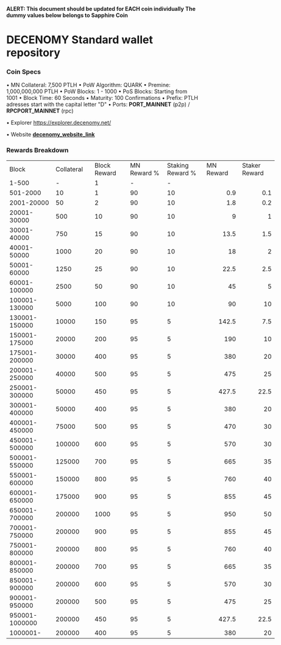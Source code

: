 **ALERT: This document should be updated for EACH coin individually**
**The dummy values below belongs to Sapphire Coin**

DECENOMY Standard wallet repository
=====================================

### Coin Specs

• MN Collateral: 7,500 PTLH
• PoW Algorithm: QUARK
• Premine: 1,000,000,000 PTLH
• PoW Blocks: 1 - 1000
• PoS Blocks: Starting from 1001
• Block Time: 60 Seconds
• Maturity: 100 Confirmations
• Prefix: PTLH adresses start with the capital letter "D"
• Ports: __PORT_MAINNET__ (p2p) / __RPCPORT_MAINNET__ (rpc)

• Explorer https://explorer.decenomy.net/

• Website [__decenomy_website_link__](__decenomy_website_link__)

### Rewards Breakdown
<table border=0 cellpadding=0 cellspacing=0 width=701 class=xl6553517252
 style='border-collapse:collapse;table-layout:fixed;width:528pt'>
 <col class=xl6553517252 width=139 style='mso-width-source:userset;mso-width-alt:
 4785;width:104pt'>
 <col class=xl6553517252 width=107 span=2 style='mso-width-source:userset;
 mso-width-alt:3702;width:81pt'>
 <col class=xl6553517252 width=134 style='mso-width-source:userset;mso-width-alt:
 4608;width:100pt'>
 <col class=xl6553517252 width=107 span=2 style='mso-width-source:userset;
 mso-width-alt:3702;width:81pt'>
 <tr height=21 style='mso-height-source:userset;height:15.75pt'>
  <td height=21 class=xl6317252 width=150 style='height:15.75pt;width:104pt'>Block</td>
  <td class=xl6317252 width=107 style='width:81pt'>Collateral</td>
  <td class=xl6317252 width=107 style='width:81pt'>Block Reward</td>
  <td class=xl6317252 width=107 style='width:81pt'>MN Reward %</td>
  <td class=xl6317252 width=134 style='width:100pt'>Staking Reward %</td>
  <td class=xl6317252 width=107 style='width:81pt'>MN Reward</td>
  <td class=xl6317252 width=107 style='width:81pt'>Staker Reward</td>
 </tr>
 <tr height=21 style='mso-height-source:userset;height:15.75pt'>
  <td height=21 class=xl6417252 style='height:15.75pt'>1-500</td>
  <td class=xl6517252>-</td>
  <td class=xl6517252>1</td>
  <td class=xl6617252>-</td>
  <td class=xl6617252>-</td>
  <td class=xl6717252></td>
  <td class=xl6553517252></td>
 </tr>
 <tr height=21 style='mso-height-source:userset;height:15.75pt'>
  <td height=21 class=xl6417252 style='height:15.75pt'>501-2000</td>
  <td class=xl6517252>10</td>
  <td class=xl6617252>1</td>
  <td class=xl6617252>90</td>
  <td class=xl6617252>10</td>
  <td class=xl6717252 align=right>0.9</td>
  <td class=xl6817252 align=right>0.1</td>
 </tr>
 <tr height=21 style='mso-height-source:userset;height:15.75pt'>
  <td height=21 class=xl6417252 style='height:15.75pt'>2001-20000</td>
  <td class=xl6517252>50</td>
  <td class=xl6617252>2</td>
  <td class=xl6617252>90</td>
  <td class=xl6617252>10</td>
  <td class=xl6717252 align=right>1.8</td>
  <td class=xl6817252 align=right>0.2</td>
 </tr>
 <tr height=21 style='mso-height-source:userset;height:15.75pt'>
  <td height=21 class=xl6417252 style='height:15.75pt'>20001-30000</td>
  <td class=xl6517252>500</td>
  <td class=xl6617252>10</td>
  <td class=xl6617252>90</td>
  <td class=xl6617252>10</td>
  <td class=xl6717252 align=right>9</td>
  <td class=xl6817252 align=right>1</td>
 </tr>
 <tr height=21 style='mso-height-source:userset;height:15.75pt'>
  <td height=21 class=xl6417252 style='height:15.75pt'>30001-40000</td>
  <td class=xl6517252>750</td>
  <td class=xl6617252>15</td>
  <td class=xl6617252>90</td>
  <td class=xl6617252>10</td>
  <td class=xl6717252 align=right>13.5</td>
  <td class=xl6817252 align=right>1.5</td>
 </tr>
 <tr height=21 style='mso-height-source:userset;height:15.75pt'>
  <td height=21 class=xl6417252 style='height:15.75pt'>40001-50000</td>
  <td class=xl6517252>1000</td>
  <td class=xl6617252>20</td>
  <td class=xl6617252>90</td>
  <td class=xl6617252>10</td>
  <td class=xl6717252 align=right>18</td>
  <td class=xl6817252 align=right>2</td>
 </tr>
 <tr height=21 style='mso-height-source:userset;height:15.75pt'>
  <td height=21 class=xl6417252 style='height:15.75pt'>50001-60000</td>
  <td class=xl6517252>1250</td>
  <td class=xl6617252>25</td>
  <td class=xl6617252>90</td>
  <td class=xl6617252>10</td>
  <td class=xl6717252 align=right>22.5</td>
  <td class=xl6817252 align=right>2.5</td>
 </tr>
 <tr height=21 style='mso-height-source:userset;height:15.75pt'>
  <td height=21 class=xl6417252 style='height:15.75pt'>60001-100000</td>
  <td class=xl6517252>2500</td>
  <td class=xl6617252>50</td>
  <td class=xl6617252>90</td>
  <td class=xl6617252>10</td>
  <td class=xl6717252 align=right>45</td>
  <td class=xl6817252 align=right>5</td>
 </tr>
 <tr height=21 style='mso-height-source:userset;height:15.75pt'>
   <td height=21 class=xl6417252 style='height:15.75pt'>100001-130000</td>
   <td class=xl6517252>5000</td>
   <td class=xl6617252>100</td>
   <td class=xl6617252>90</td>
   <td class=xl6617252>10</td>
   <td class=xl6717252 align=right>90</td>
   <td class=xl6817252 align=right>10</td>
 </tr>
 <tr height=21 style='mso-height-source:userset;height:15.75pt'>
  <td height=21 class=xl6417252 style='height:15.75pt'>130001-150000</td>
  <td class=xl6517252>10000</td>
  <td class=xl6617252>150</td>
  <td class=xl6617252>95</td>
  <td class=xl6617252>5</td>
  <td class=xl6717252 align=right>142.5</td>
  <td class=xl6817252 align=right>7.5</td>
 </tr>
 <tr height=21 style='mso-height-source:userset;height:15.75pt'>
  <td height=21 class=xl6417252 style='height:15.75pt'>150001-175000</td>
  <td class=xl6517252>20000</td>
  <td class=xl6617252>200</td>
  <td class=xl6617252>95</td>
  <td class=xl6617252>5</td>
  <td class=xl6717252 align=right>190</td>
  <td class=xl6817252 align=right>10</td>
 </tr>
 <tr height=21 style='mso-height-source:userset;height:15.75pt'>
  <td height=21 class=xl6417252 style='height:15.75pt'>175001-200000</td>
  <td class=xl6517252>30000</td>
  <td class=xl6617252>400</td>
  <td class=xl6617252>95</td>
  <td class=xl6617252>5</td>
  <td class=xl6717252 align=right>380</td>
  <td class=xl6817252 align=right>20</td>
 </tr>
 <tr height=21 style='mso-height-source:userset;height:15.75pt'>
  <td height=21 class=xl6417252 style='height:15.75pt'>200001-250000</td>
  <td class=xl6517252>40000</td>
  <td class=xl6617252>500</td>
  <td class=xl6617252>95</td>
  <td class=xl6617252>5</td>
  <td class=xl6717252 align=right>475</td>
  <td class=xl6817252 align=right>25</td>
 </tr>
 <tr height=21 style='mso-height-source:userset;height:15.75pt'>
  <td height=21 class=xl6417252 style='height:15.75pt'>250001-300000</td>
  <td class=xl6517252>50000</td>
  <td class=xl6617252>450</td>
  <td class=xl6617252>95</td>
  <td class=xl6617252>5</td>
  <td class=xl6717252 align=right>427.5</td>
  <td class=xl6817252 align=right>22.5</td>
 </tr>
 <tr height=21 style='mso-height-source:userset;height:15.75pt'>
  <td height=21 class=xl6417252 style='height:15.75pt'>300001-400000</td>
  <td class=xl6517252>50000</td>
  <td class=xl6617252>400</td>
  <td class=xl6617252>95</td>
  <td class=xl6617252>5</td>
  <td class=xl6717252 align=right>380</td>
  <td class=xl6817252 align=right>20</td>
 </tr>
 <tr height=21 style='mso-height-source:userset;height:15.75pt'>
  <td height=21 class=xl6417252 style='height:15.75pt'>400001-450000</td>
  <td class=xl6517252>75000</td>
  <td class=xl6617252>500</td>
  <td class=xl6617252>95</td>
  <td class=xl6617252>5</td>
  <td class=xl6717252 align=right>470</td>
  <td class=xl6817252 align=right>30</td>
 </tr>
 <tr height=21 style='mso-height-source:userset;height:15.75pt'>
  <td height=21 class=xl6417252 style='height:15.75pt'>450001-500000</td>
  <td class=xl6517252>100000</td>
  <td class=xl6617252>600</td>
  <td class=xl6617252>95</td>
  <td class=xl6617252>5</td>
  <td class=xl6717252 align=right>570</td>
  <td class=xl6817252 align=right>30</td>
 </tr>
 <tr height=21 style='mso-height-source:userset;height:15.75pt'>
  <td height=21 class=xl6417252 style='height:15.75pt'>500001-550000</td>
  <td class=xl6517252>125000</td>
  <td class=xl6617252>700</td>
  <td class=xl6617252>95</td>
  <td class=xl6617252>5</td>
  <td class=xl6717252 align=right>665</td>
  <td class=xl6817252 align=right>35</td>
 </tr>
 <tr height=21 style='mso-height-source:userset;height:15.75pt'>
  <td height=21 class=xl6417252 style='height:15.75pt'>550001-600000</td>
  <td class=xl6517252>150000</td>
  <td class=xl6617252>800</td>
  <td class=xl6617252>95</td>
  <td class=xl6617252>5</td>
  <td class=xl6717252 align=right>760</td>
  <td class=xl6817252 align=right>40</td>
 </tr>
  <tr height=21 style='mso-height-source:userset;height:15.75pt'>
  <td height=21 class=xl6417252 style='height:15.75pt'>600001-650000</td>
  <td class=xl6517252>175000</td>
  <td class=xl6617252>900</td>
  <td class=xl6617252>95</td>
  <td class=xl6617252>5</td>
  <td class=xl6717252 align=right>855</td>
  <td class=xl6817252 align=right>45</td>
 </tr>
  <tr height=21 style='mso-height-source:userset;height:15.75pt'>
  <td height=21 class=xl6417252 style='height:15.75pt'>650001-700000</td>
  <td class=xl6517252>200000</td>
  <td class=xl6617252>1000</td>
  <td class=xl6617252>95</td>
  <td class=xl6617252>5</td>
  <td class=xl6717252 align=right>950</td>
  <td class=xl6817252 align=right>50</td>
 </tr>
   <tr height=21 style='mso-height-source:userset;height:15.75pt'>
  <td height=21 class=xl6417252 style='height:15.75pt'>700001-750000</td>
  <td class=xl6517252>200000</td>
  <td class=xl6617252>900</td>
  <td class=xl6617252>95</td>
  <td class=xl6617252>5</td>
  <td class=xl6717252 align=right>855</td>
  <td class=xl6817252 align=right>45</td>
 </tr>
    <tr height=21 style='mso-height-source:userset;height:15.75pt'>
  <td height=21 class=xl6417252 style='height:15.75pt'>750001-800000</td>
  <td class=xl6517252>200000</td>
  <td class=xl6617252>800</td>
  <td class=xl6617252>95</td>
  <td class=xl6617252>5</td>
  <td class=xl6717252 align=right>760</td>
  <td class=xl6817252 align=right>40</td>
 </tr>
     <tr height=21 style='mso-height-source:userset;height:15.75pt'>
  <td height=21 class=xl6417252 style='height:15.75pt'>800001-850000</td>
  <td class=xl6517252>200000</td>
  <td class=xl6617252>700</td>
  <td class=xl6617252>95</td>
  <td class=xl6617252>5</td>
  <td class=xl6717252 align=right>665</td>
  <td class=xl6817252 align=right>35</td>
 </tr>
     <tr height=21 style='mso-height-source:userset;height:15.75pt'>
  <td height=21 class=xl6417252 style='height:15.75pt'>850001-900000</td>
  <td class=xl6517252>200000</td>
  <td class=xl6617252>600</td>
  <td class=xl6617252>95</td>
  <td class=xl6617252>5</td>
  <td class=xl6717252 align=right>570</td>
  <td class=xl6817252 align=right>30</td>
 </tr>
     <tr height=21 style='mso-height-source:userset;height:15.75pt'>
  <td height=21 class=xl6417252 style='height:15.75pt'>900001-950000</td>
  <td class=xl6517252>200000</td>
  <td class=xl6617252>500</td>
  <td class=xl6617252>95</td>
  <td class=xl6617252>5</td>
  <td class=xl6717252 align=right>475</td>
  <td class=xl6817252 align=right>25</td>
 </tr>
     <tr height=21 style='mso-height-source:userset;height:15.75pt'>
  <td height=21 class=xl6417252 style='height:15.75pt'>950001-1000000</td>
  <td class=xl6517252>200000</td>
  <td class=xl6617252>450</td>
  <td class=xl6617252>95</td>
  <td class=xl6617252>5</td>
  <td class=xl6717252 align=right>427.5</td>
  <td class=xl6817252 align=right>22.5</td>
 </tr>
 <tr height=21 style='mso-height-source:userset;height:15.75pt'>
  <td height=21 class=xl6417252 style='height:15.75pt'>1000001-</td>
  <td class=xl6517252>200000</td>
  <td class=xl6617252>400</td>
  <td class=xl6617252>95</td>
  <td class=xl6617252>5</td>
  <td class=xl6717252 align=right>380</td>
  <td class=xl6817252 align=right>20</td>
 </tr> 
 </table>
